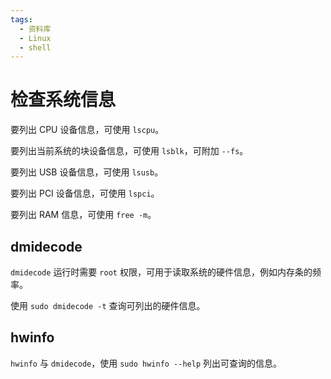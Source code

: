 ```yaml
---
tags:
  - 资料库
  - Linux
  - shell
---
```


# 检查系统信息

要列出 CPU 设备信息，可使用 `lscpu`。

要列出当前系统的块设备信息，可使用 `lsblk`，可附加 `--fs`。

要列出 USB 设备信息，可使用 `lsusb`。

要列出 PCI 设备信息，可使用 `lspci`。

要列出 RAM 信息，可使用 `free -m`。

## dmidecode

`dmidecode` 运行时需要 `root` 权限，可用于读取系统的硬件信息，例如内存条的频率。

使用 `sudo dmidecode -t` 查询可列出的硬件信息。

## hwinfo

`hwinfo` 与 `dmidecode`，使用 `sudo hwinfo --help` 列出可查询的信息。

